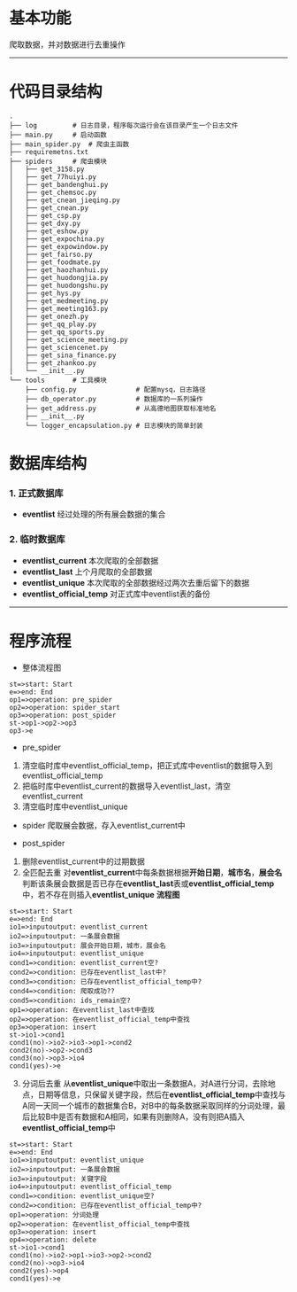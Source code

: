 # 基本功能
爬取数据，并对数据进行去重操作
***
# 代码目录结构
```
.
├── log         # 日志目录，程序每次运行会在该目录产生一个日志文件
├── main.py     # 启动函数
├── main_spider.py  # 爬虫主函数
├── requiremetns.txt
├── spiders     # 爬虫模块
│   ├── get_3158.py
│   ├── get_77huiyi.py
│   ├── get_bandenghui.py
│   ├── get_chemsoc.py
│   ├── get_cnean_jieqing.py
│   ├── get_cnean.py
│   ├── get_csp.py
│   ├── get_dxy.py
│   ├── get_eshow.py
│   ├── get_expochina.py
│   ├── get_expowindow.py
│   ├── get_fairso.py
│   ├── get_foodmate.py
│   ├── get_haozhanhui.py
│   ├── get_huodongjia.py
│   ├── get_huodongshu.py
│   ├── get_hys.py
│   ├── get_medmeeting.py
│   ├── get_meeting163.py
│   ├── get_onezh.py
│   ├── get_qq_play.py
│   ├── get_qq_sports.py
│   ├── get_science_meeting.py
│   ├── get_sciencenet.py
│   ├── get_sina_finance.py
│   ├── get_zhankoo.py
│   └── __init__.py
└── tools       # 工具模块
    ├── config.py               # 配置mysq，日志路径
    ├── db_operator.py          # 数据库的一系列操作
    ├── get_address.py          # 从高德地图获取标准地名
    ├── __init__.py             
    └── logger_encapsulation.py # 日志模块的简单封装
```
# 数据库结构
### 1. 正式数据库
- **eventlist**
经过处理的所有展会数据的集合
### 2. 临时数据库
- **eventlist_current**
本次爬取的全部数据
- **eventlist_last**
上个月爬取的全部数据
- **eventlist_unique**
本次爬取的全部数据经过两次去重后留下的数据
- **eventlist_official_temp**
对正式库中eventlist表的备份


***
# 程序流程
- 整体流程图
```flow
st=>start: Start
e=>end: End
op1=>operation: pre_spider
op2=>operation: spider_start
op3=>operation: post_spider
st->op1->op2->op3
op3->e
```
- pre_spider
 1. 清空临时库中eventlist_official_temp，把正式库中eventlist的数据导入到eventlist_official_temp
 2. 把临时库中eventlist_current的数据导入eventlist_last，清空eventlist_current
 3. 清空临时库中eventlist_unique

- spider
爬取展会数据，存入eventlist_current中

- post_spider
 1. 删除eventlist_current中的过期数据
 2. 全匹配去重
对**eventlist_current**中每条数据根据**开始日期**，**城市名**，**展会名**判断该条展会数据是否已存在**eventlist_last**表或**eventlist_official_temp**中，若不存在则插入**eventlist_unique**
**流程图**
```flow
st=>start: Start
e=>end: End
io1=>inputoutput: eventlist_current
io2=>inputoutput: 一条展会数据
io3=>inputoutput: 展会开始日期，城市，展会名
io4=>inputoutput: eventlist_unique
cond1=>condition: eventlist_current空?
cond2=>condition: 已存在eventlist_last中?
cond3=>condition: 已存在eventlist_official_temp中?
cond4=>condition: 爬取成功??
cond5=>condition: ids_remain空?
op1=>operation: 在eventlist_last中查找
op2=>operation: 在eventlist_official_temp中查找
op3=>operation: insert
st->io1->cond1
cond1(no)->io2->io3->op1->cond2
cond2(no)->op2->cond3
cond3(no)->op3->io4
cond1(yes)->e
```
3. 分词后去重
从**eventlist_unique**中取出一条数据A，对A进行分词，去除地点，日期等信息，只保留关键字段，然后在**eventlist_official_temp**中查找与A同一天同一个城市的数据集合B，对B中的每条数据采取同样的分词处理，最后比较B中是否有数据和A相同，如果有则删除A，没有则把A插入**eventlist_official_temp**中
```flow
st=>start: Start
e=>end: End
io1=>inputoutput: eventlist_unique
io2=>inputoutput: 一条展会数据
io3=>inputoutput: 关键字段
io4=>inputoutput: eventlist_official_temp
cond1=>condition: eventlist_unique空?
cond2=>condition: 已存在eventlist_official_temp中?
op1=>operation: 分词处理
op2=>operation: 在eventlist_official_temp中查找
op3=>operation: insert
op4=>operation: delete
st->io1->cond1
cond1(no)->io2->op1->io3->op2->cond2
cond2(no)->op3->io4
cond2(yes)->op4
cond1(yes)->e
```
 
